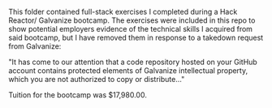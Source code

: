 This folder contained full-stack exercises I completed during a Hack Reactor/ Galvanize bootcamp.  The exercises were included in this repo to show potential employers evidence of the technical skills I acquired from said bootcamp, but I have removed them in response to a takedown request from Galvanize:

"It has come to our attention that a code repository hosted on your GitHub account contains protected elements of Galvanize intellectual property, which you are not authorized to copy or distribute..."

Tuition for the bootcamp was $17,980.00.
